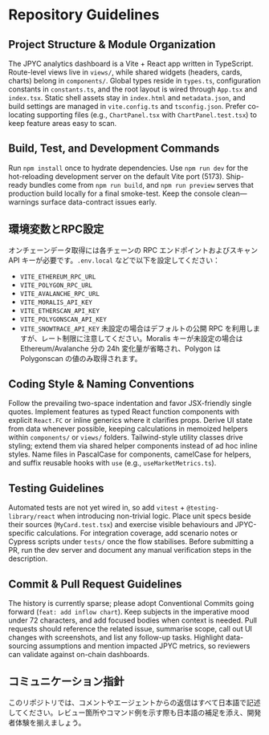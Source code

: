 # Repository Guidelines

## Project Structure & Module Organization
The JPYC analytics dashboard is a Vite + React app written in TypeScript. Route-level views live in `views/`, while shared widgets (headers, cards, charts) belong in `components/`. Global types reside in `types.ts`, configuration constants in `constants.ts`, and the root layout is wired through `App.tsx` and `index.tsx`. Static shell assets stay in `index.html` and `metadata.json`, and build settings are managed in `vite.config.ts` and `tsconfig.json`. Prefer co-locating supporting files (e.g., `ChartPanel.tsx` with `ChartPanel.test.tsx`) to keep feature areas easy to scan.

## Build, Test, and Development Commands
Run `npm install` once to hydrate dependencies. Use `npm run dev` for the hot-reloading development server on the default Vite port (5173). Ship-ready bundles come from `npm run build`, and `npm run preview` serves that production build locally for a final smoke-test. Keep the console clean—warnings surface data-contract issues early.

## 環境変数とRPC設定
オンチェーンデータ取得には各チェーンの RPC エンドポイントおよびスキャン API キーが必要です。`.env.local` などで以下を設定してください：
- `VITE_ETHEREUM_RPC_URL`
- `VITE_POLYGON_RPC_URL`
- `VITE_AVALANCHE_RPC_URL`
- `VITE_MORALIS_API_KEY`
- `VITE_ETHERSCAN_API_KEY`
- `VITE_POLYGONSCAN_API_KEY`
- `VITE_SNOWTRACE_API_KEY`
未設定の場合はデフォルトの公開 RPC を利用しますが、レート制限に注意してください。Moralis キーが未設定の場合は Ethereum/Avalanche 分の 24h 変化量が省略され、Polygon は Polygonscan の値のみ取得されます。

## Coding Style & Naming Conventions
Follow the prevailing two-space indentation and favor JSX-friendly single quotes. Implement features as typed React function components with explicit `React.FC` or inline generics where it clarifies props. Derive UI state from data whenever possible, keeping calculations in memoized helpers within `components/` or `views/` folders. Tailwind-style utility classes drive styling; extend them via shared helper components instead of ad hoc inline styles. Name files in PascalCase for components, camelCase for helpers, and suffix reusable hooks with `use` (e.g., `useMarketMetrics.ts`).

## Testing Guidelines
Automated tests are not yet wired in, so add `vitest` + `@testing-library/react` when introducing non-trivial logic. Place unit specs beside their sources (`MyCard.test.tsx`) and exercise visible behaviours and JPYC-specific calculations. For integration coverage, add scenario notes or Cypress scripts under `tests/` once the flow stabilises. Before submitting a PR, run the dev server and document any manual verification steps in the description.

## Commit & Pull Request Guidelines
The history is currently sparse; please adopt Conventional Commits going forward (`feat: add inflow chart`). Keep subjects in the imperative mood under 72 characters, and add focused bodies when context is needed. Pull requests should reference the related issue, summarise scope, call out UI changes with screenshots, and list any follow-up tasks. Highlight data-sourcing assumptions and mention impacted JPYC metrics, so reviewers can validate against on-chain dashboards.

## コミュニケーション指針
このリポジトリでは、コメントやエージェントからの返信はすべて日本語で記述してください。レビュー箇所やコマンド例を示す際も日本語の補足を添え、開発者体験を揃えましょう。
